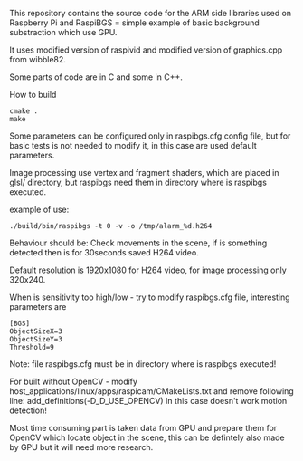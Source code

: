 This repository contains the source code for the ARM side libraries used on Raspberry Pi
and RaspiBGS = simple example of basic background substraction which use GPU.

It uses modified version of raspivid and modified version of graphics.cpp from wibble82.

Some parts of code are in C and some in C++.

How to build

	cmake .
	make

Some parameters can be configured only in raspibgs.cfg config file, but for basic tests is not needed to modify it, in this case are used default parameters.

Image processing use vertex and fragment shaders, which are placed in glsl/ directory, but raspibgs need them in directory where is raspibgs executed.

example of use:

	./build/bin/raspibgs -t 0 -v -o /tmp/alarm_%d.h264

Behaviour should be: Check movements in the scene, if is something detected then is for 30seconds saved H264 video.

Default resolution is 1920x1080 for H264 video, for image processing only 320x240.
	
When is sensitivity too high/low - try to modify raspibgs.cfg file, interesting parameters are
	
	[BGS]
	ObjectSizeX=3
	ObjectSizeY=3
	Threshold=9
		
Note: file raspibgs.cfg must be in directory where is raspibgs executed!

For built without OpenCV - modify host_applications/linux/apps/raspicam/CMakeLists.txt and remove following line: add_definitions(-D_D_USE_OPENCV)
In this case doesn't work motion detection!

Most time consuming part is taken data from GPU and prepare them for OpenCV which locate object in the scene, this can be defintely also made by GPU but it will need more research.



